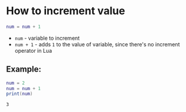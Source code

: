 # How to increment value

```lua
num = num + 1
```

- `num` - variable to increment
- `num + 1` - adds `1` to the value of variable, since there's no increment operator in Lua

## Example: 
```lua
num = 2
num = num + 1
print(num)
```
```
3

```

